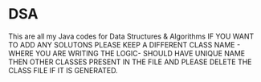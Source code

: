 # DSA
This are all my Java codes for Data Structures &amp; Algorithms
IF YOU WANT TO ADD ANY SOLUTONS PLEASE KEEP A DIFFERENT CLASS NAME - WHERE YOU ARE WRITING THE LOGIC- SHOULD HAVE UNIQUE NAME THEN OTHER CLASSES PRESENT IN THE FILE AND PLEASE DELETE THE CLASS FILE IF IT IS GENERATED.
